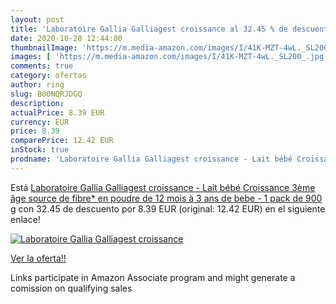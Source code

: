 ```yaml
---
layout: post
title: 'Laboratoire Gallia Galliagest croissance al 32.45 % de descuento'
date: 2020-10-28 12:44:00
thumbnailImage: 'https://m.media-amazon.com/images/I/41K-MZT-4wL._SL200_.jpg'
images: [ 'https://m.media-amazon.com/images/I/41K-MZT-4wL._SL200_.jpg' ]
comments: true
category: ofertas
author: ring
slug: B00NQRJDGQ
description:
actualPrice: 8.39 EUR
currency: EUR
price: 8.39
comparePrice: 12.42 EUR
inStock: true
prodname: 'Laboratoire Gallia Galliagest croissance - Lait bébé Croissance 3ème âge  source de fibre*  en poudre de 12 mois à 3 ans de bebe - 1 pack de 900 g'
---
```


Está [Laboratoire Gallia Galliagest croissance - Lait bébé Croissance 3ème âge  source de fibre*  en poudre de 12 mois à 3 ans de bebe - 1 pack de 900 g](https://www.amazon.fr/dp/B00NQRJDGQ/?tag=tolees0d-21) con 32.45 de descuento por 8.39 EUR (original: 12.42 EUR) en el siguiente enlace!

[![Laboratoire Gallia Galliagest croissance](https://m.media-amazon.com/images/I/41K-MZT-4wL._SL200_.jpg)](https://www.amazon.fr/dp/B00NQRJDGQ/?tag=tolees0d-21)

[Ver la oferta!!](https://www.amazon.fr/dp/B00NQRJDGQ/?tag=tolees0d-21)

Links participate in Amazon Associate program and might generate a comission on qualifying sales


